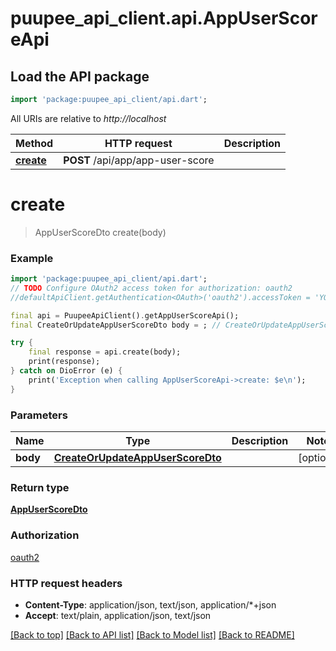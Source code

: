 # puupee_api_client.api.AppUserScoreApi

## Load the API package
```dart
import 'package:puupee_api_client/api.dart';
```

All URIs are relative to *http://localhost*

Method | HTTP request | Description
------------- | ------------- | -------------
[**create**](AppUserScoreApi.md#create) | **POST** /api/app/app-user-score | 


# **create**
> AppUserScoreDto create(body)



### Example
```dart
import 'package:puupee_api_client/api.dart';
// TODO Configure OAuth2 access token for authorization: oauth2
//defaultApiClient.getAuthentication<OAuth>('oauth2').accessToken = 'YOUR_ACCESS_TOKEN';

final api = PuupeeApiClient().getAppUserScoreApi();
final CreateOrUpdateAppUserScoreDto body = ; // CreateOrUpdateAppUserScoreDto | 

try {
    final response = api.create(body);
    print(response);
} catch on DioError (e) {
    print('Exception when calling AppUserScoreApi->create: $e\n');
}
```

### Parameters

Name | Type | Description  | Notes
------------- | ------------- | ------------- | -------------
 **body** | [**CreateOrUpdateAppUserScoreDto**](CreateOrUpdateAppUserScoreDto.md)|  | [optional] 

### Return type

[**AppUserScoreDto**](AppUserScoreDto.md)

### Authorization

[oauth2](../README.md#oauth2)

### HTTP request headers

 - **Content-Type**: application/json, text/json, application/*+json
 - **Accept**: text/plain, application/json, text/json

[[Back to top]](#) [[Back to API list]](../README.md#documentation-for-api-endpoints) [[Back to Model list]](../README.md#documentation-for-models) [[Back to README]](../README.md)

